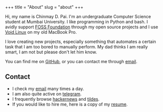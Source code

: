 +++
title = "About"
slug = "about"
+++



Hi, my name is Chinmay D. Pai. I'm an undergraduate Computer Science student at Mumbai University. I like programming in Python and bash. I avidly support [FOSS Foundation][1] through my open source projects and I use [Void Linux][2] on my old MacBook Pro.

I love creating new projects, especially something that automates a certain task that I am too bored to manually perform. My dad thinks I am really smart, I am not but please don't let him know.

You can find me on [GitHub][3], or you can contact me through [email][4].


## Contact

* I check my [email][4] many times a day.
* I am also quite active on [telegram][5]. 
* I frequently browse [hackernews][6] and [tildes][7].
* If you would like to hire me, here is a copy of my [resume][8].

[1]: http://www.freeopensourcesoftware.org
[2]: https://voidlinux.eu
[3]: https://github.com/thunderbottom
[4]: mailto:chinmaydpai@gmail.com
[5]: https://t.me/smolboye
[6]: https://news.ycombinator.com/user?id=pacmansyyu
[7]: https://tildes.net/u/smolboye
[8]: https://github.com/Thunderbottom/resume/raw/master/resume.pdf
